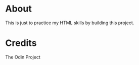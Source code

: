 # About
This is just to practice my HTML skills by building this project.

# Credits
The Odin Project 